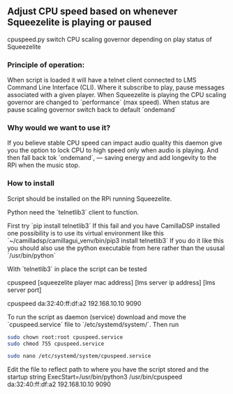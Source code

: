 ## Adjust CPU speed based on whenever Squeezelite is playing or paused
cpuspeed.py switch CPU scaling governor depending on play status of Squeezelite
### Principle of operation:
When script is loaded it will have a telnet client connected to LMS Command Line Interface (CLI). Where it subscribe to play, pause messages associated with a given player.
When Squeezelite is playing the CPU scaling governor are changed to ´performance´ (max speed). When status are pause scaling governor switch back to default ´ondemand´
### Why would we want to use it?
If you believe stable CPU speed can impact audio quality this daemon give you the option to lock CPU to high speed only when audio is playing. And then fall back tok ´ondemand´, — saving energy and add longevity to the RPi when the music stop.
### How to install
Script should be installed on the RPi running Squeezelite.

Python need the ´telnetlib3´ client to function.

First try ´pip install telnetlib3´
If this fail and you have CamillaDSP installed one possibility is to use its virtual environment like this
´~/camilladsp/camillagui_venv/bin/pip3 install telnetlib3´
If you do it like this you should also use the python executable from here rather than the ususal ´/usr/bin/python´

With ´telnetlib3´ in place the script can be tested

cpuspeed [squeezelite player mac address] [lms server ip address] [lms server port]

cpuspeed da:32:40:ff:df:a2 192.168.10.10 9090

To run the script as daemon (service) download and move the ´cpuspeed.service´ file to ´/etc/systemd/system/´. Then run 
```bash
sudo chown root:root cpuspeed.service
sudo chmod 755 cpuspeed.service

sudo nano /etc/systemd/system/cpuspeed.service
```
Edit the file to reflect path to where you have the script stored and the startup string
ExecStart=/usr/bin/python3 /usr/bin/cpuspeed da:32:40:ff:df:a2 192.168.10.10 9090
